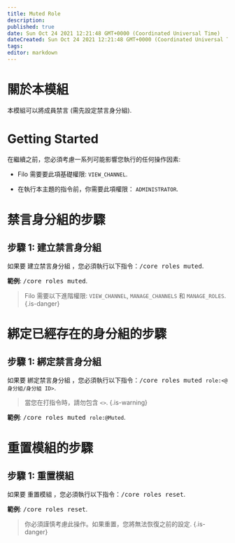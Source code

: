 ```yaml
---
title: Muted Role
description:
published: true
date: Sun Oct 24 2021 12:21:48 GMT+0000 (Coordinated Universal Time)
dateCreated: Sun Oct 24 2021 12:21:48 GMT+0000 (Coordinated Universal Time)
tags:
editor: markdown
---
```


# 關於本模組

本模組可以將成員禁言 (需先設定禁言身分組).

# Getting Started

在繼續之前，您必須考慮一系列可能影響您執行的任何操作因素:

- Filo 需要要此項基礎權限: ``VIEW_CHANNEL``.

- 在執行本主題的指令前，你需要此項權限： ``ADMINISTRATOR``.

# 禁言身分組的步驟

## **步驟 1**: 建立禁言身分組

如果要 建立禁言身分組 ，您必須執行以下指令：<kbd>/core roles muted</kbd>.

**範例**: <kbd>/core roles muted</kbd>.

> Filo 需要以下進階權限: ``VIEW_CHANNEL``, ``MANAGE_CHANNELS`` 和 ``MANAGE_ROLES``.
{.is-danger}

# 綁定已經存在的身分組的步驟

## **步驟 1**: 綁定禁言身分組

如果要 綁定禁言身分組 ，您必須執行以下指令：<kbd>/core roles muted ``role:<@身分組/身分組 ID>``</kbd>.

> 當您在打指令時，請勿包含 ``<>``.
{.is-warning}

**範例**: <kbd>/core roles muted ``role:@Muted``</kbd>.

# 重置模組的步驟

## **步驟 1**: 重置模組

如果要 重置模組 ，您必須執行以下指令：<kbd>/core roles reset</kbd>.

**範例**: <kbd>/core roles reset</kbd>.

> 你必須謹慎考慮此操作。如果重置，您將無法恢復之前的設定.
{.is-danger}

